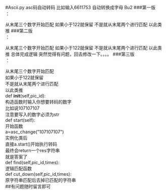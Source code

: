 #Ascii.py
asc码自动转码
比如输入6611753
自动转换成字母
Bu2
###第一版<br>：
        
从末尾三个数字开始匹配
如果小于122就保留
不是就从末尾两个进行匹配
以此类推
###第二版<br>：
        
从末尾三个数字开始匹配
如果小于122就保留
不是就从末尾两个进行匹配
以此类推
总体完成逻辑
突然觉得有问题，回去修改一下。。。。
###第三版<br>：
        
从末尾三个数字开始匹配<br>
如果小于122就保留<br>
不是就从末尾两个进行匹配<br>
以此类推<br>
def __init__(self,pic_id):<br>
构造函数时输入你想要转码的数字<br>
比如说107107107<br>
注意要写入的数字必须为str<br>
def start(self):<br>
开始函数<br>
a=asc_change("107107107")<br>
实例化类后<br>
直接a.start()开始执行转码<br>
最终会return一个res字符串<br>
就是答案了<br>
def find(self,pic_id,times):<br>
逻辑匹配函数<br>
def cut_down(self,pic_id,times):<br>
原字符串匹配后去掉已匹配的字符串<br>
##有问题随时留言即可